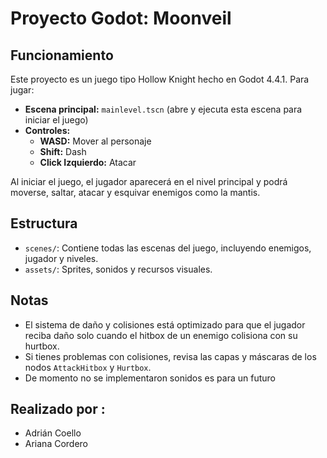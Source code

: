 # Proyecto Godot: Moonveil

## Funcionamiento

Este proyecto es un juego tipo Hollow Knight hecho en Godot 4.4.1. Para jugar:

- **Escena principal:** `mainlevel.tscn` (abre y ejecuta esta escena para iniciar el juego)
- **Controles:**
  - **WASD:** Mover al personaje
  - **Shift:** Dash
  - **Click Izquierdo:** Atacar

Al iniciar el juego, el jugador aparecerá en el nivel principal y podrá moverse, saltar, atacar y esquivar enemigos como la mantis.

## Estructura
- `scenes/`: Contiene todas las escenas del juego, incluyendo enemigos, jugador y niveles.
- `assets/`: Sprites, sonidos y recursos visuales.

## Notas
- El sistema de daño y colisiones está optimizado para que el jugador reciba daño solo cuando el hitbox de un enemigo colisiona con su hurtbox.
- Si tienes problemas con colisiones, revisa las capas y máscaras de los nodos `AttackHitbox` y `Hurtbox`.
- De momento no se implementaron sonidos es para un futuro 

Realizado por :
-
- Adrián Coello 
- Ariana Cordero

